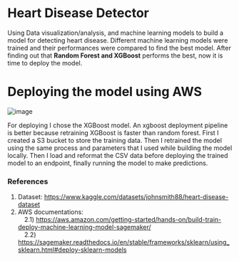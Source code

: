 # Heart Disease Detector
Using Data visualization/analysis, and machine learning models to build a model for detecting heart disease. Different machine learning models were trained and their performances were compared to find the best model.
After finding out that <b>Random Forest and XGBoost</b> performs the best, now it is time to deploy the model.

# Deploying the model using AWS
![image](https://user-images.githubusercontent.com/45821961/200264684-a3845d4d-82ea-45f0-b34c-33e441ecd859.png)


For deploying I chose the XGBoost model. An xgboost deployment pipeline is better because retraining XGBoost is faster than random forest.
First I created a S3 bucket to store the training data. Then I retrained the model using the same process and parameters that I used while building the model locally. Then I load and reformat the CSV data before deploying the trained model to an endpoint, finally running the model to make predictions.
### References
1) Dataset: https://www.kaggle.com/datasets/johnsmith88/heart-disease-dataset <br>
2) AWS documentations: <br>
&emsp;2.1) https://aws.amazon.com/getting-started/hands-on/build-train-deploy-machine-learning-model-sagemaker/ <br>
&emsp;2.2) https://sagemaker.readthedocs.io/en/stable/frameworks/sklearn/using_sklearn.html#deploy-sklearn-models

